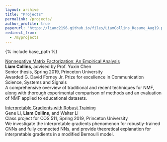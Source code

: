 ```yaml
---
layout: archive
title: "Projects"
permalink: /projects/
author_profile: true
paperurl: 'https://liamc2196.github.io/files/LiamCollins_Resume_Aug19.pdf'
redirect_from:
  - /myprojects
---
```


{% include base_path %}

[Nonnegative Matrix Factorization: An Empirical Analysis](https://liamc2196.github.io/files/Collinsl_Thesis.pdf)  
**Liam Collins**, advised by Prof. Yuxin Chen   
Senior thesis, Spring 2019, Princeton University  
Awarded G. David Forney Jr. Prize for excellence in Communication Science, Systems and Signals  
A comprehensive overview of traditional and recent techniques for NMF, along with thorough experimental comparison of methods and an evaluation of NMF applied to educational datasets.  

[Interpretable Gradients with Robust Training](https://liamc2196.github.io/files/cos511_adversarial.pdf)  
Gene Li, **Liam Collins**, and Walter Li    
Class project for COS 511, Spring 2019, Princeton University  
We investigate the interpretable gradients phenomenon for robustly-trained CNNs and fully connected NNs, and provide theoretical explanation for interpretable gradients in a modified Bernoulli model.  


